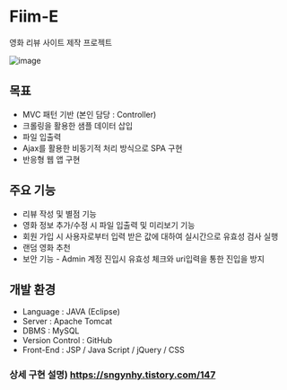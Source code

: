 # Fiim-E
영화 리뷰 사이트 제작 프로젝트

![image](https://github.com/user-attachments/assets/35655f45-fbb9-4686-bcdf-3831a14c3997)

## 목표
- MVC 패턴 기반 (본인 담당 :  Controller)
- 크롤링을 활용한 샘플 데이터 삽입
- 파일 입출력
- Ajax를 활용한 비동기적 처리 방식으로 SPA 구현
- 반응형 웹 앱 구현

## 주요 기능
- 리뷰 작성 및 별점 기능
- 영화 정보 추가/수정 시 파일 입출력 및 미리보기 기능
- 회원 가입 시 사용자로부터 입력 받은 값에 대하여 실시간으로 유효성 검사 실행
- 랜덤 영화 추천
- 보안 기능 - Admin 계정 진입시 유효성 체크와 uri입력을 통한 진입을 방지

## 개발 환경
- Language : JAVA (Eclipse)
- Server : Apache Tomcat
- DBMS : MySQL
- Version Control : GitHub
- Front-End : JSP / Java Script / jQuery / CSS

### 상세 구현 설명) https://sngynhy.tistory.com/147
